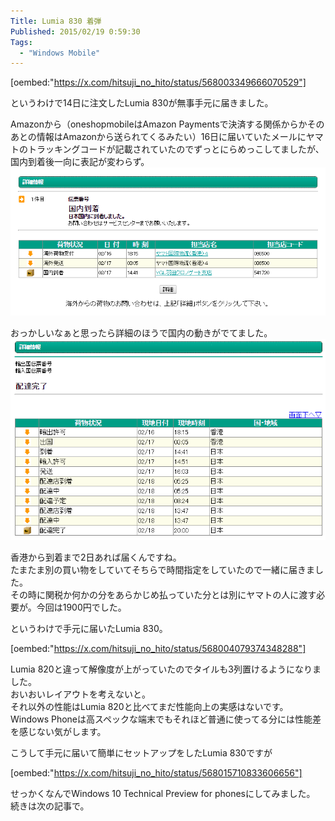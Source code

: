 ```yaml
---
Title: Lumia 830 着弾
Published: 2015/02/19 0:59:30
Tags:
  - "Windows Mobile"
---
```


[oembed:"https://x.com/hitsuji_no_hito/status/568003349666070529"]

というわけで14日に注文したLumia 830が無事手元に届きました。  

<!-- more -->

Amazonから（oneshopmobileはAmazon Paymentsで決済する関係からかそのあとの情報はAmazonから送られてくるみたい）16日に届いていたメールにヤマトのトラッキングコードが記載されていたのでずっとにらめっこしてましたが、国内到着後一向に表記が変わらず。  
![](20150219005203.png) 

おっかしいなぁと思ったら詳細のほうで国内の動きがでてました。  
![](20150219005312.png) 


香港から到着まで2日あれば届くんですね。  
たまたま別の買い物をしていてそちらで時間指定をしていたので一緒に届きました。  
その時に関税か何かの分をあらかじめ払っていた分とは別にヤマトの人に渡す必要が。今回は1900円でした。  

というわけで手元に届いたLumia 830。  

[oembed:"https://x.com/hitsuji_no_hito/status/568004079374348288"]

Lumia 820と違って解像度が上がっていたのでタイルも3列置けるようになりました。  
おいおいレイアウトを考えないと。  
それ以外の性能はLumia 820と比べてまだ性能向上の実感はないです。Windows Phoneは高スペックな端末でもそれほど普通に使ってる分には性能差を感じない気がします。  

こうして手元に届いて簡単にセットアップをしたLumia 830ですが  

[oembed:"https://x.com/hitsuji_no_hito/status/568015710833606656"]

せっかくなんでWindows 10 Technical Preview for phonesにしてみました。  
続きは次の記事で。